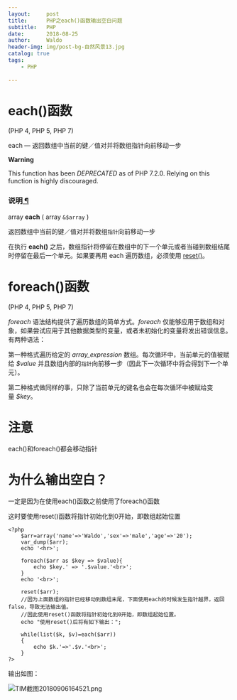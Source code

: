 ```yaml
---
layout:     post
title:      PHP之each()函数输出空白问题
subtitle:   PHP
date:       2018-08-25
author:     Waldo
header-img: img/post-bg-自然风景13.jpg
catalog: true
tags:
    - PHP 
    
---
```


# each()函数

(PHP 4, PHP 5, PHP 7)

each — 返回数组中当前的键／值对并将数组指针向前移动一步

**Warning**

This function has been *DEPRECATED* as of PHP 7.2.0\. Relying on this function is highly discouraged.

### 说明[ ¶](http://php.net/manual/zh/function.each.php#refsect1-function.each-description)

array **each** ( array `&$array` )

返回数组中当前的键／值对并将数组```指针```向前移动一步

在执行 **each()** 之后，数组指针将停留在数组中的下一个单元或者当碰到数组结尾时停留在最后一个单元。如果要再用 each 遍历数组，必须使用 [reset()](http://php.net/manual/zh/function.reset.php)。

# foreach()函数

(PHP 4, PHP 5, PHP 7)

*foreach* 语法结构提供了遍历数组的简单方式。*foreach* 仅能够应用于数组和对象，如果尝试应用于其他数据类型的变量，或者未初始化的变量将发出错误信息。有两种语法：

第一种格式遍历给定的 *array_expression* 数组。每次循环中，当前单元的值被赋给 *$value* 并且数组内部的```指针```向前移一步（因此下一次循环中将会得到下一个单元）。

第二种格式做同样的事，只除了当前单元的键名也会在每次循环中被赋给变量 *$key*。

# 注意

each()和foreach()都会移动指针

# 为什么输出空白？

一定是因为在使用each()函数之前使用了foreach()函数

这时要使用reset()函数将指针初始化到0开始，即数组起始位置

```
<?php
	$arr=array('name'=>'Waldo','sex'=>'male','age'=>'20');
	var_dump($arr);
	echo '<hr>';

	foreach($arr as $key => $value){
	    echo $key.' => '.$value.'<br>';
	}
	echo '<br>';

	reset($arr);
	//因为上面数组的指针已经移动到数组末尾，下面使用each的时候发生指针越界，返回false，导致无法输出值。
	//因此使用reset()函数将指针初始化到0开始，即数组起始位置。
	echo "使用reset()后将有如下输出：";

	while(list($k, $v)=each($arr))
	{ 
    	echo $k.'=>'.$v.'<br>';
	}
?>	
```


输出如图：

![TIM截图20180906164521.png](https://upload-images.jianshu.io/upload_images/7216746-193942e49aed37b7.png?imageMogr2/auto-orient/strip%7CimageView2/2/w/1240)







